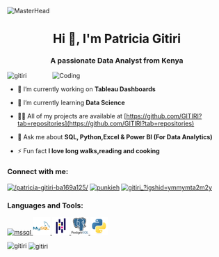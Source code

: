 ![MasterHead](https://visme.co/blog/wp-content/uploads/2019/10/animated-presentation-software-header-wide.gif)
<h1 align="center">Hi 👋, I'm Patricia Gitiri</h1>
<h3 align="center">A passionate Data Analyst from Kenya</h3>
<img align="right" alt="Coding" width="400" src="https://digitalcreativemind.com/wp-content/uploads/2021/06/Analytics_amp_Data_Science.gif">

<p align="left"> <img src="https://komarev.com/ghpvc/?username=gitiri&label=Profile%20views&color=0e75b6&style=flat" alt="gitiri" /> </p>

- 🔭 I’m currently working on **Tableau Dashboards**

- 🌱 I’m currently learning **Data Science**

- 👨‍💻 All of my projects are available at [https://github.com/GITIRI?tab=repositories](https://github.com/GITIRI?tab=repositories)

- 💬 Ask me about **SQL, Python,Excel & Power BI (For Data Analytics)**

- ⚡ Fun fact **I love long walks,reading and cooking**

<h3 align="left">Connect with me:</h3>
<p align="left">
<a href="https://linkedin.com/in//patricia-gitiri-ba169a125/" target="blank"><img align="center" src="https://raw.githubusercontent.com/rahuldkjain/github-profile-readme-generator/master/src/images/icons/Social/linked-in-alt.svg" alt="/patricia-gitiri-ba169a125/" height="30" width="40" /></a>
<a href="https://kaggle.com/punkieh" target="blank"><img align="center" src="https://raw.githubusercontent.com/rahuldkjain/github-profile-readme-generator/master/src/images/icons/Social/kaggle.svg" alt="punkieh" height="30" width="40" /></a>
<a href="https://instagram.com/gitiri_?igshid=ymmymta2m2y" target="blank"><img align="center" src="https://raw.githubusercontent.com/rahuldkjain/github-profile-readme-generator/master/src/images/icons/Social/instagram.svg" alt="gitiri_?igshid=ymmymta2m2y" height="30" width="40" /></a>
</p>

<h3 align="left">Languages and Tools:</h3>
<p align="left"> <a href="https://www.microsoft.com/en-us/sql-server" target="_blank" rel="noreferrer"> <img src="https://www.svgrepo.com/show/303229/microsoft-sql-server-logo.svg" alt="mssql" width="40" height="40"/> </a> <a href="https://www.mysql.com/" target="_blank" rel="noreferrer"> <img src="https://raw.githubusercontent.com/devicons/devicon/master/icons/mysql/mysql-original-wordmark.svg" alt="mysql" width="40" height="40"/> </a> <a href="https://pandas.pydata.org/" target="_blank" rel="noreferrer"> <img src="https://raw.githubusercontent.com/devicons/devicon/2ae2a900d2f041da66e950e4d48052658d850630/icons/pandas/pandas-original.svg" alt="pandas" width="40" height="40"/> </a> <a href="https://www.postgresql.org" target="_blank" rel="noreferrer"> <img src="https://raw.githubusercontent.com/devicons/devicon/master/icons/postgresql/postgresql-original-wordmark.svg" alt="postgresql" width="40" height="40"/> </a> <a href="https://www.python.org" target="_blank" rel="noreferrer"> <img src="https://raw.githubusercontent.com/devicons/devicon/master/icons/python/python-original.svg" alt="python" width="40" height="40"/> </a> </p>

<p><img align="left" src="https://github-readme-stats.vercel.app/api/top-langs?username=gitiri&show_icons=true&locale=en&layout=compact" alt="gitiri" /></p>

<p>&nbsp;<img align="center" src="https://github-readme-stats.vercel.app/api?username=gitiri&show_icons=true&locale=en" alt="gitiri" /></p>

